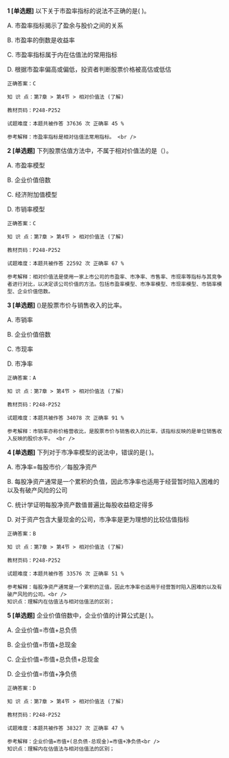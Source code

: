 **1 [单选题]** 以下关于市盈率指标的说法不正确的是(   )。 

A. 市盈率指标揭示了盈余与股价之间的关系

B. 市盈率的倒数是收益率

C. 市盈率指标属于内在估值法的常用指标

D. 根据市盈率偏高或偏低，投资者判断股票价格被高估或低估 

```
正确答案：C

知 识 点：第7章 > 第4节 > 相对价值法 (了解)

教材页码：P248-P252

试题难度：本题共被作答 37636 次 正确率 45 %

参考解释：市盈率指标是相对估值法常用指标。 <br />

```


**2 [单选题]** 下列股票估值方法中，不属于相对价值法的是（）。

A. 市盈率模型

B. 企业价值倍数

C. 经济附加值模型

D. 市销率模型

```
正确答案：C

知 识 点：第7章 > 第4节 > 相对价值法 (了解)

教材页码：P248-P252

试题难度：本题共被作答 22592 次 正确率 67 %

参考解释：相对价值法是使用一家上市公司的市盈率、市净率、市售率、市现率等指标与其竞争者进行对比，以决定该公司价值的方法。包括市盈率模型、市净率模型、市现率模型、市销率模型、企业价值倍数。
```


**3 [单选题]** ()是股票市价与销售收入的比率。 

A. 市销率

B. 企业价值倍数

C. 市现率

D. 市净率

```
正确答案：A

知 识 点：第7章 > 第4节 > 相对价值法 (了解)

教材页码：P248-P252

试题难度：本题共被作答 34078 次 正确率 91 %

参考解释：市销率亦称价格营收比，是股票市价与销售收入的比率，该指标反映的是单位销售收入反映的股价水平。 <br />
```


**4 [单选题]** 下列对于市净率模型的说法中，错误的是( )。

A. 市净率=每股市价／每股净资产

B. 每股净资产通常是一个累积的负值，因此市净率也适用于经营暂时陷入困难的以及有破产风险的公司

C. 统计学证明每股净资产数值普遍比每股收益稳定得多

D. 对于资产包含大量现金的公司，市净率是更为理想的比较估值指标 

```
正确答案：B

知 识 点：第7章 > 第4节 > 相对价值法 (了解)

教材页码：P248-P252

试题难度：本题共被作答 33576 次 正确率 51 %

参考解释：每股净资产通常是一个累积的正值，因此市净率也适用于经营暂时陷入困难的以及有破产风险的公司。<br />
知识点：理解内在估值法与相对估值法的区别；
```


**5 [单选题]** 企业价值倍数中，企业价值的计算公式是( )。

A. 企业价值=市值+总负债

B. 企业价值=市值+总现金

C. 企业价值=市值+总负债+总现金

D. 企业价值=市值+净负债 

```
正确答案：D

知 识 点：第7章 > 第4节 > 相对价值法 (了解)

教材页码：P248-P252

试题难度：本题共被作答 38327 次 正确率 47 %

参考解释：企业价值=市值+(总负债-总现金)=市值+净负债<br />
知识点：理解内在估值法与相对估值法的区别；
```

